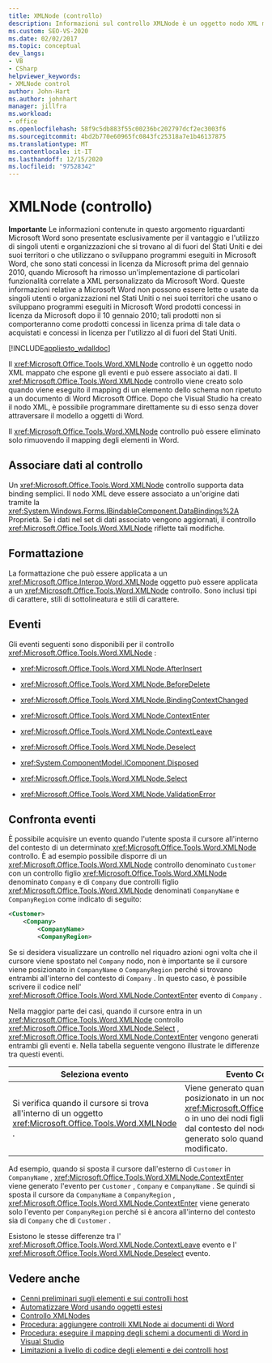 ```yaml
---
title: XMLNode (controllo)
description: Informazioni sul controllo XMLNode è un oggetto nodo XML mappato che espone gli eventi e può essere associato ai dati.
ms.custom: SEO-VS-2020
ms.date: 02/02/2017
ms.topic: conceptual
dev_langs:
- VB
- CSharp
helpviewer_keywords:
- XMLNode control
author: John-Hart
ms.author: johnhart
manager: jillfra
ms.workload:
- office
ms.openlocfilehash: 58f9c5db883f55c00236bc202797dcf2ec3003f6
ms.sourcegitcommit: 4bd2b770e60965fc0843fc25318a7e1b46137875
ms.translationtype: MT
ms.contentlocale: it-IT
ms.lasthandoff: 12/15/2020
ms.locfileid: "97528342"
---
```

# <a name="xmlnode-control"></a>XMLNode (controllo)
  **Importante** Le informazioni contenute in questo argomento riguardanti Microsoft Word sono presentate esclusivamente per il vantaggio e l'utilizzo di singoli utenti e organizzazioni che si trovano al di fuori del Stati Uniti e dei suoi territori o che utilizzano o sviluppano programmi eseguiti in Microsoft Word, che sono stati concessi in licenza da Microsoft prima del gennaio 2010, quando Microsoft ha rimosso un'implementazione di particolari funzionalità correlate a XML personalizzato da Microsoft Word. Queste informazioni relative a Microsoft Word non possono essere lette o usate da singoli utenti o organizzazioni nel Stati Uniti o nei suoi territori che usano o sviluppano programmi eseguiti in Microsoft Word prodotti concessi in licenza da Microsoft dopo il 10 gennaio 2010; tali prodotti non si comporteranno come prodotti concessi in licenza prima di tale data o acquistati e concessi in licenza per l'utilizzo al di fuori del Stati Uniti.

 [!INCLUDE[appliesto_wdalldoc](../vsto/includes/appliesto-wdalldoc-md.md)]

 Il <xref:Microsoft.Office.Tools.Word.XMLNode> controllo è un oggetto nodo XML mappato che espone gli eventi e può essere associato ai dati. Il <xref:Microsoft.Office.Tools.Word.XMLNode> controllo viene creato solo quando viene eseguito il mapping di un elemento dello schema non ripetuto a un documento di Word Microsoft Office. Dopo che Visual Studio ha creato il nodo XML, è possibile programmare direttamente su di esso senza dover attraversare il modello a oggetti di Word.

 Il <xref:Microsoft.Office.Tools.Word.XMLNode> controllo può essere eliminato solo rimuovendo il mapping degli elementi in Word.

## <a name="bind-data-to-the-control"></a>Associare dati al controllo
 Un <xref:Microsoft.Office.Tools.Word.XMLNode> controllo supporta data binding semplici. Il nodo XML deve essere associato a un'origine dati tramite la <xref:System.Windows.Forms.IBindableComponent.DataBindings%2A> Proprietà. Se i dati nel set di dati associato vengono aggiornati, il controllo <xref:Microsoft.Office.Tools.Word.XMLNode> riflette tali modifiche.

## <a name="formatting"></a>Formattazione
 La formattazione che può essere applicata a un <xref:Microsoft.Office.Interop.Word.XMLNode> oggetto può essere applicata a un <xref:Microsoft.Office.Tools.Word.XMLNode> controllo. Sono inclusi tipi di carattere, stili di sottolineatura e stili di carattere.

## <a name="events"></a>Eventi
 Gli eventi seguenti sono disponibili per il controllo <xref:Microsoft.Office.Tools.Word.XMLNode> :

- <xref:Microsoft.Office.Tools.Word.XMLNode.AfterInsert>

- <xref:Microsoft.Office.Tools.Word.XMLNode.BeforeDelete>

- <xref:Microsoft.Office.Tools.Word.XMLNode.BindingContextChanged>

- <xref:Microsoft.Office.Tools.Word.XMLNode.ContextEnter>

- <xref:Microsoft.Office.Tools.Word.XMLNode.ContextLeave>

- <xref:Microsoft.Office.Tools.Word.XMLNode.Deselect>

- <xref:System.ComponentModel.IComponent.Disposed>

- <xref:Microsoft.Office.Tools.Word.XMLNode.Select>

- <xref:Microsoft.Office.Tools.Word.XMLNode.ValidationError>

## <a name="compare-events"></a>Confronta eventi
 È possibile acquisire un evento quando l'utente sposta il cursore all'interno del contesto di un determinato <xref:Microsoft.Office.Tools.Word.XMLNode> controllo. È ad esempio possibile disporre di un <xref:Microsoft.Office.Tools.Word.XMLNode> controllo denominato `Customer` con un controllo figlio <xref:Microsoft.Office.Tools.Word.XMLNode> denominato `Company` e di `Company` due controlli figlio <xref:Microsoft.Office.Tools.Word.XMLNode> denominati `CompanyName` e `CompanyRegion` come indicato di seguito:

```xml
<Customer>
    <Company>
        <CompanyName>
        <CompanyRegion>
```

 Se si desidera visualizzare un controllo nel riquadro azioni ogni volta che il cursore viene spostato nel `Company` nodo, non è importante se il cursore viene posizionato in `CompanyName` o `CompanyRegion` perché si trovano entrambi all'interno del contesto di `Company` . In questo caso, è possibile scrivere il codice nell' <xref:Microsoft.Office.Tools.Word.XMLNode.ContextEnter> evento di `Company` .

 Nella maggior parte dei casi, quando il cursore entra in un <xref:Microsoft.Office.Tools.Word.XMLNode> controllo <xref:Microsoft.Office.Tools.Word.XMLNode.Select> , <xref:Microsoft.Office.Tools.Word.XMLNode.ContextEnter> vengono generati entrambi gli eventi e. Nella tabella seguente vengono illustrate le differenze tra questi eventi.

|Seleziona evento|Evento ContextEnter|
|------------------|------------------------|
|Si verifica quando il cursore si trova all'interno di un oggetto <xref:Microsoft.Office.Tools.Word.XMLNode> .|Viene generato quando il cursore viene posizionato in un nodo <xref:Microsoft.Office.Tools.Word.XMLNode> o in uno dei nodi figlio, da un'area esterna dal contesto del nodo. In altre parole, viene generato solo quando il contesto viene modificato.|

 Ad esempio, quando si sposta il cursore dall'esterno di `Customer` in `CompanyName` , <xref:Microsoft.Office.Tools.Word.XMLNode.ContextEnter> viene generato l'evento per `Customer` , `Company` e `CompanyName` . Se quindi si sposta il cursore da `CompanyName` a `CompanyRegion` , <xref:Microsoft.Office.Tools.Word.XMLNode.ContextEnter> viene generato solo l'evento per `CompanyRegion` perché si è ancora all'interno del contesto sia di `Company` che di `Customer` .

 Esistono le stesse differenze tra l' <xref:Microsoft.Office.Tools.Word.XMLNode.ContextLeave> evento e l' <xref:Microsoft.Office.Tools.Word.XMLNode.Deselect> evento.

## <a name="see-also"></a>Vedere anche
- [Cenni preliminari sugli elementi e sui controlli host](../vsto/host-items-and-host-controls-overview.md)
- [Automatizzare Word usando oggetti estesi](../vsto/automating-word-by-using-extended-objects.md)
- [Controllo XMLNodes](../vsto/xmlnodes-control.md)
- [Procedura: aggiungere controlli XMLNode ai documenti di Word](../vsto/how-to-add-xmlnode-controls-to-word-documents.md)
- [Procedura: eseguire il mapping degli schemi a documenti di Word in Visual Studio](../vsto/how-to-map-schemas-to-word-documents-inside-visual-studio.md)
- [Limitazioni a livello di codice degli elementi e dei controlli host](../vsto/programmatic-limitations-of-host-items-and-host-controls.md)
